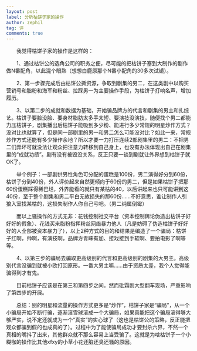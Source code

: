 ```yaml
---
layout: post
label: 分析枯饼子家的操作
author: zephil
tag: 评
comments: true
---
```


　　我觉得枯饼子家的操作是这样的：

　　1、通过枯饼公的选角公司的职务之便，尽可能的把枯饼子塞到大制作的剧作做N番配角，以此混个眼熟（想想白鹿原那个N番小配角的30多次试镜）。

　　2、第一步骤完成后由枯饼公撕资源，争取到剧集的男二，在这类剧中以购买营销号和脂粉和海军和粉丝、拉踩男一为主要操作手段，为枯饼子打响名声，增加履历。

　　3、以第二步的成就和数据为基础，开始骗品牌方的代言和剧集的男主和扎综艺。枯饼子要脸没脸、要身材脂肪太多手太短、要演技没演技，随便找个男二都能力压枯饼子，剧集播出后枯饼子能吸到多少粉、能进行多少常规的明星炒作方式？没对比也就算了，但是同一部剧里的男一和男二怎么可能没对比？如此一来，常规炒作方式还能有多少操作余地？所以才要一力打压连续2部剧集里的男二：不把男二们弄坏可就没法让观众把注意力转移到自己身上，也没有办法体现出自己在剧集里的“成就功绩”。剧有没有被毁没关系，反正只要一谈到剧就让外界想到枯饼子就OK了。

　　举个例子：一部剧供男性角色可分配的蛋糕是100份，男二演得好分到60份，枯饼子分到40份，外人评价起来自然更倾向于60份的男二，但是如果枯饼子把那60份蛋糕踩得稀巴烂，外界能看的就只有某枯的40，以后讲起来也只可能讲到这40份，至于整个剧集和男二平白无故损失的那60份……不好意思，谁让制作人引狼入室找某枯的，这损失制作人你自己亏吧。（男二纯属倒霉） 

　　而以上骚操作的方式无非：花钱控制社交平台（资本控制舆论伪造出枯饼子好好好的假象）、花钱买来脂粉指挥粉丝网络暴力他人（凡是妨碍了伪造枯饼子好好好的人全部被资本暴力了），以上2种方式的目的和结果是编造了一个骗局：枯饼子红啊，帅啊，有演技啊，品牌方青睐有加、接戏接到手软啊、要拍电影了啊等等。

　　4、以第三步的骗局去骗取更高级别的代言和更高级别的剧集的大男主。高级别代言没骗到就被小欧打回原形。一番大男主嘛……由于资质太差，我个人觉得能骗得到才有鬼。

　　目前枯饼子应该是在第三和第四步之间。然而砒霜剧大型翻车现场，严重影响了第四步的开展。

　　总结：别的明星和流量的操作方式更多是“炒作”，枯饼子家是“骗局”，从一个小骗局开始不断行骗，逐渐滚雪球滚成一个大骗局，如果真能把这个骗局滚得够大够严实，说不定还就成为一个“真实”的实心球了（这也是枯饼公的策略，反正能把观众都骗到假的也成真的了）。过程中为了能使骗局成功才要封杀六界，不然一个真相的嘴抖了出来，其他群众就不那么容易上当受骗了。这就是为啥枯饼子一个小糊咖的操作比其他xfxy的小草小花还脏还臭还骚的原因。